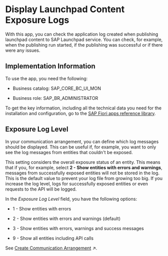 <!-- loio3f4fc648f164483c8c97b742a9fe299e -->

# Display Launchpad Content Exposure Logs



With this app, you can check the application log created when publishing launchpad content to SAP Launchpad service. You can check, for example, when the publishing run started, if the publishing was successful or if there were any issues.



<a name="loio3f4fc648f164483c8c97b742a9fe299e__section_dbw_bjd_djb"/>

## Implementation Information

To use the app, you need the following:

-   Business catalog: SAP\_CORE\_BC\_UI\_MON

-   Business role: SAP\_BR\_ADMINISTRATOR


To get the key information, including all the technical data you need for the installation and configuration, go to the [SAP Fiori apps reference library](https://fioriappslibrary.hana.ondemand.com/sap/fix/externalViewer/).



<a name="loio3f4fc648f164483c8c97b742a9fe299e__section_eb1_ljs_ctb"/>

## Exposure Log Level

In your communication arrangement, you can define which log messages should be displayed. This can be useful if, for example, you want to only see the log messages from entities that couldn't be exposed.

This setting considers the overall exposure status of an entity. This means that if you, for example, select **2 - Show entities with errors and warnings**, messages from successfully exposed entities will not be stored in the log. This is the default value to prevent your log file from growing too big. If you increase the log level, logs for successfully exposed entities or even requests to the API will be logged.

In the *Exposure Log Level* field, you have the following options:

-   1 - Show entities with errors

-   2 - Show entities with errors and warnings \(default\)

-   3 - Show entities with errors, warnings and success messages

-   9 - Show all entities including API calls


See [Create Communication Arrangement](https://help.sap.com/viewer/10fd1742ea914256abedb34bf15bd069/Cloud/en-US/4efaa144b2864db3b49db54242581620.html "You create a communication arrangement to enable the communication between your system and SAP Launchpad service.") :arrow_upper_right:.

